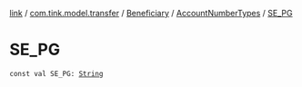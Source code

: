 [link](../../../index.md) / [com.tink.model.transfer](../../index.md) / [Beneficiary](../index.md) / [AccountNumberTypes](index.md) / [SE_PG](./-s-e_-p-g.md)

# SE_PG

`const val SE_PG: `[`String`](https://kotlinlang.org/api/latest/jvm/stdlib/kotlin/-string/index.html)
